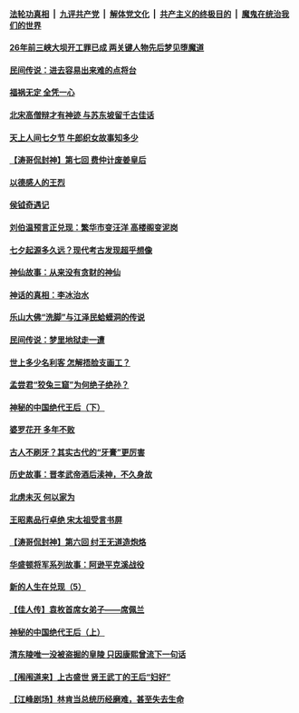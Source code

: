 

####  [法轮功真相](../../../../basic/blob/master/README.md?t=08271002) &nbsp;|&nbsp; [九评共产党](../../../../9ping.md/blob/master/README.md?t=08271002) &nbsp;|&nbsp; [解体党文化](../../../../jtdwh.md/blob/master/README.md?t=08271002)  &nbsp;|&nbsp; [共产主义的终极目的](../../../../gczydzjmd.md/blob/master/README.md?t=08271002) &nbsp;|&nbsp; [魔鬼在统治我们的世界](../../../../mgztzwmdsj.md/blob/master/README.md?t=08271002) 

#### [26年前三峡大坝开工罪已成 两关键人物先后梦见堕魔道](../pages/prog647/a102926187.md?t=08271002) 

#### [民间传说：进去容易出来难的点将台](../pages/prog647/a102926589.md?t=08271002) 

#### [福祸无定 全凭一心](../pages/prog647/a102926585.md?t=08271002) 

#### [北宋高僧辩才有神迹 与苏东坡留千古佳话](../pages/prog647/a102925813.md?t=08271002) 

#### [天上人间七夕节 牛郎织女故事知多少](../pages/prog647/a102925732.md?t=08271002) 

#### [【涛哥侃封神】第七回 费仲计废姜皇后](../pages/prog647/a102925639.md?t=08271002) 

#### [以德感人的王烈](../pages/prog647/a102925051.md?t=08271002) 

#### [侯钺奇遇记](../pages/prog647/a102925036.md?t=08271002) 

#### [刘伯温预言正兑现：繁华市变汪洋 高楼阁变泥岗](../pages/prog647/a102924868.md?t=08271002) 

#### [七夕起源多久远？现代考古发现超乎想像](../pages/prog647/a102924677.md?t=08271002) 

#### [神仙故事：从来没有贪财的神仙](../pages/prog647/a102923955.md?t=08271002) 

#### [神话的真相：李冰治水](../pages/prog647/a102923942.md?t=08271002) 

#### [乐山大佛“洗脚”与江泽民蛤蟆洞的传说](../pages/prog647/a102923802.md?t=08271002) 

#### [民间传说：梦里地狱走一遭](../pages/prog647/a102923086.md?t=08271002) 

#### [世上多少名利客 怎解捂脸支画工？](../pages/prog647/a102923067.md?t=08271002) 

#### [孟尝君“狡兔三窟”为何绝子绝孙？](../pages/prog647/a102922376.md?t=08271002) 

#### [神秘的中国绝代王后（下）](../pages/prog647/a102922364.md?t=08271002) 

#### [婆罗花开 多年不败](../pages/prog647/a102921589.md?t=08271002) 

#### [古人不刷牙？其实古代的“牙膏”更厉害](../pages/prog647/a102921442.md?t=08271002) 

#### [历史故事：晋孝武帝酒后渎神，不久身故](../pages/prog647/a102921424.md?t=08271002) 

#### [北虏未灭 何以家为](../pages/prog647/a102920590.md?t=08271002) 

#### [王昭素品行卓绝 宋太祖受言书屏](../pages/prog647/a102920585.md?t=08271002) 

#### [【涛哥侃封神】第六回 纣王无道造炮烙](../pages/prog647/a102920485.md?t=08271002) 

#### [华盛顿将军系列故事：阿逊平克溪战役](../pages/prog647/a102920474.md?t=08271002) 

#### [新的人生在兑现（5）](../pages/prog647/a102919768.md?t=08271002) 

#### [【佳人传】袁枚首席女弟子——席佩兰](../pages/prog647/a102919760.md?t=08271002) 

#### [神秘的中国绝代王后（上）](../pages/prog647/a102919750.md?t=08271002) 

#### [清东陵唯一没被盗掘的皇陵 只因康熙曾流下一句话](../pages/prog647/a102918523.md?t=08271002) 

#### [【闱闱道来】上古盛世 贤王武丁的王后“妇好”](../pages/prog647/a102919262.md?t=08271002) 

#### [【江峰剧场】林肯当总统历经磨难，甚至失去生命](../pages/prog647/a102918675.md?t=08271002) 

